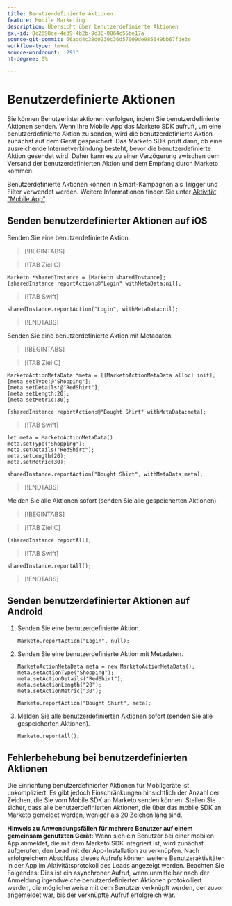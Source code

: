 ```yaml
---
title: Benutzerdefinierte Aktionen
feature: Mobile Marketing
description: Übersicht über benutzerdefinierte Aktionen
exl-id: 8c2698ce-4e39-4b2b-9d36-0864c55be17a
source-git-commit: 66add4c38d0230c36d57009de985649bb67fde3e
workflow-type: tm+mt
source-wordcount: '291'
ht-degree: 0%

---
```


# Benutzerdefinierte Aktionen

Sie können Benutzerinteraktionen verfolgen, indem Sie benutzerdefinierte Aktionen senden. Wenn Ihre Mobile App das Marketo SDK aufruft, um eine benutzerdefinierte Aktion zu senden, wird die benutzerdefinierte Aktion zunächst auf dem Gerät gespeichert. Das Marketo SDK prüft dann, ob eine ausreichende Internetverbindung besteht, bevor die benutzerdefinierte Aktion gesendet wird. Daher kann es zu einer Verzögerung zwischen dem Versand der benutzerdefinierten Aktion und dem Empfang durch Marketo kommen.

Benutzerdefinierte Aktionen können in Smart-Kampagnen als Trigger und Filter verwendet werden. Weitere Informationen finden Sie unter [Aktivität &quot;Mobile App&quot;](https://experienceleague.adobe.com/en/docs/marketo/using/product-docs/core-marketo-concepts/smart-campaigns/flow-actions/triggers-and-filters-for-mobile-smart-campaigns).

## Senden benutzerdefinierter Aktionen auf iOS

Senden Sie eine benutzerdefinierte Aktion.

>[!BEGINTABS]

>[!TAB Ziel C]

```
Marketo *sharedInstance = [Marketo sharedInstance];
[sharedInstance reportAction:@"Login" withMetaData:nil];
```

>[!TAB Swift]

```
sharedInstance.reportAction("Login", withMetaData:nil);
```

>[!ENDTABS]

Senden Sie eine benutzerdefinierte Aktion mit Metadaten.

>[!BEGINTABS]

>[!TAB Ziel C]

```
MarketoActionMetaData *meta = [[MarketoActionMetaData alloc] init];
[meta setType:@"Shopping"];
[meta setDetails:@"RedShirt"];
[meta setLength:20];
[meta setMetric:30];

[sharedInstance reportAction:@"Bought Shirt" withMetaData:meta];
```

>[!TAB Swift]

```
let meta = MarketoActionMetaData()
meta.setType("Shopping");
meta.setDetails("RedShirt");
meta.setLength(20);
meta.setMetric(30);

sharedInstance.reportAction("Bought Shirt", withMetaData:meta);
```

>[!ENDTABS]

Melden Sie alle Aktionen sofort (senden Sie alle gespeicherten Aktionen).

>[!BEGINTABS]

>[!TAB Ziel C]

```
[sharedInstance reportAll];
```

>[!TAB Swift]

```
sharedInstance.reportAll();
```

>[!ENDTABS]

## Senden benutzerdefinierter Aktionen auf Android

1. Senden Sie eine benutzerdefinierte Aktion.

   ```
   Marketo.reportAction("Login", null);
   ```

1. Senden Sie eine benutzerdefinierte Aktion mit Metadaten.

   ```
   MarketoActionMetaData meta = new MarketoActionMetaData();
   meta.setActionType("Shopping");
   meta.setActionDetails("RedShirt");
   meta.setActionLength("20");
   meta.setActionMetric("30");
   
   Marketo.reportAction("Bought Shirt", meta);
   ```

1. Melden Sie alle benutzerdefinierten Aktionen sofort (senden Sie alle gespeicherten Aktionen).

   ```
   Marketo.reportAll();
   ```

## Fehlerbehebung bei benutzerdefinierten Aktionen

Die Einrichtung benutzerdefinierter Aktionen für Mobilgeräte ist unkompliziert. Es gibt jedoch Einschränkungen hinsichtlich der Anzahl der Zeichen, die Sie vom Mobile SDK an Marketo senden können. Stellen Sie sicher, dass alle benutzerdefinierten Aktionen, die über das mobile SDK an Marketo gemeldet werden, weniger als 20 Zeichen lang sind.

**Hinweis zu Anwendungsfällen für mehrere Benutzer auf einem gemeinsam genutzten Gerät:** Wenn sich ein Benutzer bei einer mobilen App anmeldet, die mit dem Marketo SDK integriert ist, wird zunächst aufgerufen, den Lead mit der App-Installation zu verknüpfen. Nach erfolgreichem Abschluss dieses Aufrufs können weitere Benutzeraktivitäten in der App im Aktivitätsprotokoll des Leads angezeigt werden. Beachten Sie Folgendes: Dies ist ein asynchroner Aufruf, wenn unmittelbar nach der Anmeldung irgendwelche benutzerdefinierten Aktionen protokolliert werden, die möglicherweise mit dem Benutzer verknüpft werden, der zuvor angemeldet war, bis der verknüpfte Aufruf erfolgreich war.
